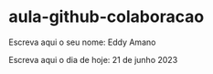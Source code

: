 # aula-github-colaboracao

Escreva aqui o seu nome: Eddy Amano

Escreva aqui o dia de hoje: 21 de junho 2023
